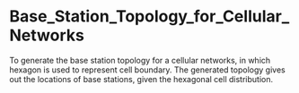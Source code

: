 # Base_Station_Topology_for_Cellular_Networks
To generate the base station topology for a cellular networks, in which hexagon is used to represent cell boundary. The generated topology gives out the locations of base stations, given the hexagonal cell distribution.
